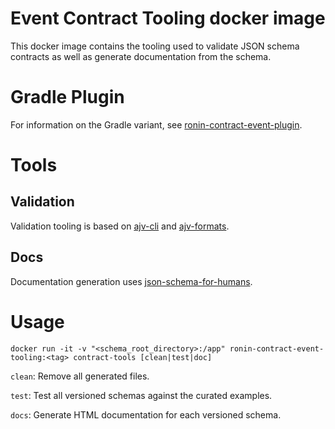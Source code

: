 # Event Contract Tooling docker image

This docker image contains the tooling used to validate JSON schema contracts as well as generate documentation from the
schema.

# Gradle Plugin

For information on the Gradle variant, see [ronin-contract-event-plugin](ronin-contract-event-plugin).

# Tools

## Validation

Validation tooling is based on [ajv-cli](https://github.com/ajv-validator/ajv-cli)
and [ajv-formats](https://github.com/ajv-validator/ajv-formats).

## Docs

Documentation generation uses [json-schema-for-humans](https://github.com/coveooss/json-schema-for-humans).

# Usage

`docker run -it -v "<schema_root_directory>:/app" ronin-contract-event-tooling:<tag> contract-tools [clean|test|doc]`

`clean`: Remove all generated files.

`test`: Test all versioned schemas against the curated examples.

`docs`: Generate HTML documentation for each versioned schema.

